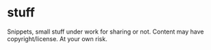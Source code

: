 # stuff
Snippets, small stuff under work for sharing or not. Content may have copyright/license. At your own risk.